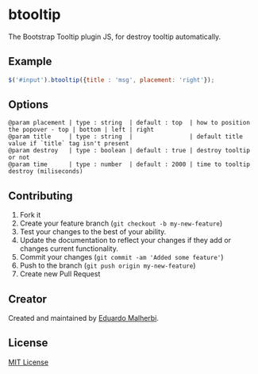 # btooltip

The Bootstrap Tooltip plugin JS, for destroy tooltip automatically.

## Example

```javascript
$('#input').btooltip({title : 'msg', placement: 'right'});
```

## Options

```
@param placement | type : string  | default : top  | how to position the popover - top | bottom | left | right
@param title     | type : string  |                | default title value if `title` tag isn't present
@param destroy   | type : boolean | default : true | destroy tooltip or not
@param time      | type : number  | default : 2000 | time to tooltip destroy (miliseconds)
```

## Contributing

1. Fork it
2. Create your feature branch (`git checkout -b my-new-feature`)
3. Test your changes to the best of your ability.
4. Update the documentation to reflect your changes if they add or changes current functionality.
5. Commit your changes (`git commit -am 'Added some feature'`)
6. Push to the branch (`git push origin my-new-feature`)
7. Create new Pull Request

## Creator

Created and maintained by [Eduardo Malherbi](https://github.com/emalherbi).

## License

[MIT License](http://en.wikipedia.org/wiki/MIT_License)
